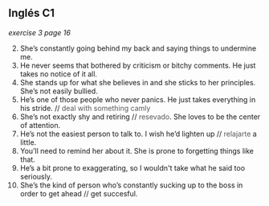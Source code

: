 ## Inglés C1
_exercise 3 page 16_

2. She’s constantly going behind my back and saying things to undermine me.
3. He never seems that bothered by criticism or bitchy comments. He just takes no notice of it all.
4. She stands up for what she believes in and she sticks to her principles. She’s not easily bullied.
5. He’s one of those people who never panics. He just takes everything in his stride. //<font color="#595959"> deal with something camly</font>
6. She’s not exactly shy and retiring // <font color="#595959">resevado</font>. She loves to be the center of attention.
7. He’s not the easiest person to talk to. I wish he’d lighten up // <font color="#595959">relajarte</font> a little.
8. You’ll need to remind her about it. She is prone to forgetting things like that.
9. He’s a bit prone to exaggerating, so I wouldn't take what he said too seriously.
10. She’s the kind of person who’s constantly sucking up to the boss in order to get ahead // get succesful.